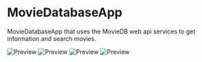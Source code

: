 # MovieDatabaseApp
MovieDatabaseApp that uses the MovieDB web api services to get information and search movies.

![Preview](https://github.com/bitsbr/MovieDatabaseApp/tree/master/images/image01.png)
![Preview](https://github.com/bitsbr/MovieDatabaseApp/tree/master/images/image02.png)
![Preview](https://github.com/bitsbr/MovieDatabaseApp/tree/master/images/image03.png)
![Preview](https://github.com/bitsbr/MovieDatabaseApp/tree/master/images/image04.png)

